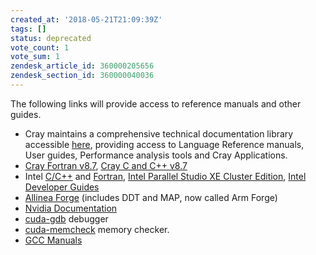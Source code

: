 ```yaml
---
created_at: '2018-05-21T21:09:39Z'
tags: []
status: deprecated
vote_count: 1
vote_sum: 1
zendesk_article_id: 360000205656
zendesk_section_id: 360000040036
---
```


The following links will provide access to reference manuals and other
guides.

- Cray maintains a comprehensive technical documentation library
    accessible [here](https://pubs.cray.com/), providing access to
    Language Reference manuals, User guides, Performance analysis tools
    and Cray Applications.
- [Cray Fortran v8.7](https://pubs.cray.com/content/S-3901/8.7/cray-fortran-reference-manual/fortran-compiler-introduction),
    [Cray C and C++ v8.7](https://pubs.cray.com/content/S-2179/8.7/cray-c-and-c++-reference-manual/invoke-the-c-and-c++-compilers)
- Intel
    [C/C++](https://software.intel.com/en-us/c-compilers/ipsxe-support/documentation)
    and
    [Fortran](https://software.intel.com/en-us/fortran-compilers-support/documentation),
    [Intel Parallel Studio XE Cluster Edition](https://software.intel.com/en-us/node/685016), [Intel
    Developer
    Guides](https://software.intel.com/en-us/documentation/view-all?search_api_views_fulltext=&current_page=0&value=78151,83039;20813,80605,79893,20812,20902;20816;20802;20804)
- [Allinea
    Forge](http://content.allinea.com/downloads/userguide-forge.pdf)
    (includes DDT and MAP, now called Arm Forge)
- [Nvidia Documentation](https://docs.nvidia.com/cuda/)
- [cuda-gdb](https://docs.nvidia.com/cuda/cuda-gdb/) debugger
- [cuda-memcheck](https://docs.nvidia.com/cuda/cuda-memcheck/) memory
    checker.
- [GCC Manuals](https://gcc.gnu.org/onlinedocs/)
